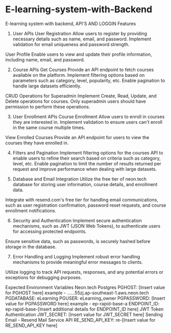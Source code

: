 # E-learning-system-with-Backend
E-learning system with backend, API'S AND LOGGIN
Features
1. User APIs
User Registration
Allow users to register by providing necessary details such as name, email, and password. Implement validation for email uniqueness and password strength.

User Profile
Enable users to view and update their profile information, including name, email, and password.

2. Course APIs
Get Courses
Provide an API endpoint to fetch courses available on the platform. Implement filtering options based on parameters such as category, level, popularity, etc. Enable pagination to handle large datasets efficiently.

CRUD Operations for Superadmin
Implement Create, Read, Update, and Delete operations for courses. Only superadmin users should have permission to perform these operations.

3. User Enrollment APIs
Course Enrollment
Allow users to enroll in courses they are interested in. Implement validation to ensure users can't enroll in the same course multiple times.

View Enrolled Courses
Provide an API endpoint for users to view the courses they have enrolled in.

4. Filters and Pagination
Implement filtering options for the courses API to enable users to refine their search based on criteria such as category, level, etc. Enable pagination to limit the number of results returned per request and improve performance when dealing with large datasets.

5. Database and Email Integration
Utilize the free tier of neon.tech database for storing user information, course details, and enrollment data.

Integrate with resend.com's free tier for handling email communications, such as user registration confirmation, password reset requests, and course enrollment notifications.

6. Security and Authentication
Implement secure authentication mechanisms, such as JWT (JSON Web Tokens), to authenticate users for accessing protected endpoints.

Ensure sensitive data, such as passwords, is securely hashed before storage in the database.

7. Error Handling and Logging
Implement robust error handling mechanisms to provide meaningful error messages to clients.

Utilize logging to track API requests, responses, and any potential errors or exceptions for debugging purposes.

Expected Environment Variables
Neon.tech Postgres
PGHOST: [Insert value for PGHOST here] example - ......55zj.ap-southeast-1.aws.neon.tech
PGDATABASE: eLearning
PGUSER: eLearning_owner
PGPASSWORD: [Insert value for PGPASSWORD here] example - ep-rapid-base-a
ENDPOINT_ID: ep-rapid-base-[Insert additional details for ENDPOINT_ID here]
JWT Token Authentication
JWT_SECRET: [Insert value for JWT_SECRET here]
Sending Email - Resend Mail Service API
RE_SEND_API_KEY: re-[Insert value for RE_SEND_API_KEY here]
